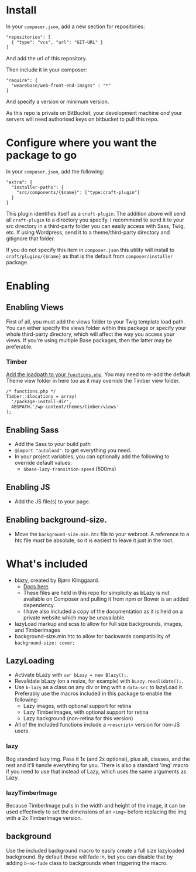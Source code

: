 # Install
In your `composer.json`, add a new section for repositories:

```
"repositories": [
  { "type": "vcs", "url": "GIT-URL" }
]
```

And add the url of this repository.

Then include it in your composer:

```
"require": {
  "wearebase/web-front-end-images" : "*"
}
```

And specify a version or minimum version.

As this repo is private on BitBucket, your development machine *and* your servers will need authorised keys on bitbucket to pull this repo.

# Configure where you want the package to go
In your `composer.json`, add the following:

```
"extra": {
  "installer-paths": {
    "src/components/{$name}": ["type:craft-plugin"]
  }
}
```

This plugin identifies itself as a `craft-plugin`. The addition above will send all `craft-plugin` to a directory you specify. I recommend to send it to your src directory in a third-party folder you can easily access with Sass, Twig, etc. If using Wordpress, send it to a theme/third-party directory and gitignore that folder.

If you do not specify this item in `composer.json` this utility will install to `craft/plugins/{$name}` as that is the default from `composer/installer` package.

# Enabling

## Enabling Views
First of all, you must add the views folder to your Twig template load path. You can either specify the views folder within this package or specify your whole third-party directory, which will affect the way you access your views. If you're using multiple Base packages, then the latter may be preferable.

### Timber
[Add the loadpath to your `functions.php`](https://github.com/jarednova/timber/wiki/Configure-template-locations). You may need to re-add the default Theme view folder in here too as it may override the Timber view folder.

```
/* functions.php */
Timber::$locations = array(
  '/package-install-dir',
  ABSPATH.'/wp-content/themes/timber/views'
);
```

## Enabling Sass
* Add the Sass to your build path
* `@import "autoload"`. to get everything you need.
* In your project variables, you can optionally add the following to override default values:
    * `$base-lazy-transition-speed` (500ms)

## Enabling JS
* Add the JS file(s) to your page.

## Enabling background-size.
* Move the `background-size.min.htc` file to your webroot. A reference to a htc file *must* be absolute, so it is easiest to leave it just in the root.

# What's included

* blazy, created by Bjørn Klinggaard.
    * [Docs here](http://dinbror.dk/blog/blazy/).
    * These files are held in this repo for simplicity as bLazy is not available on Composer and pulling it from npm or Bower is an added dependency. 
    * I have also included a copy of the documentation as it is held on a private website which may be unavailable.
* lazyLoad markup and scss to allow for full size backgrounds, images, and TimberImages
* background-size.min.htc to allow for backwards compatibility of `background-size: cover;`

## LazyLoading
* Activate bLazy with `var bLazy = new Blazy();`.
* Revalidate bLazy (on a resize, for example) with `bLazy.revalidate();`.
* Use `b-lazy` as a class on any div or img with a `data-src` to lazyLoad it. Preferably use the macros included in this package to enable the following:
    * Lazy images, with optional support for retina
    * Lazy TimberImages, with optional support for retina
    * Lazy background (non-retina for this version)
* All of the included functions include a `<noscript>` version for non-JS users.

### lazy
Bog standard lazy img. Pass it 1x (and 2x optional), plus alt, classes, and the rest and it'll handle everything for you. There is also a standard 'img' macro if you need to use that instead of Lazy, which uses the same arguments as Lazy.

### lazyTimberImage
Because TimberImage pulls in the width and height of the image, it can be used effectively to set the dimensions of an `<img>` before replacing the img with a 2x TimberImage version.

## background
Use the included background macro to easily create a full size lazyloaded background. By default these will fade in, but you can disable that by adding `b-no-fade` class to backgrounds when triggering the macro.